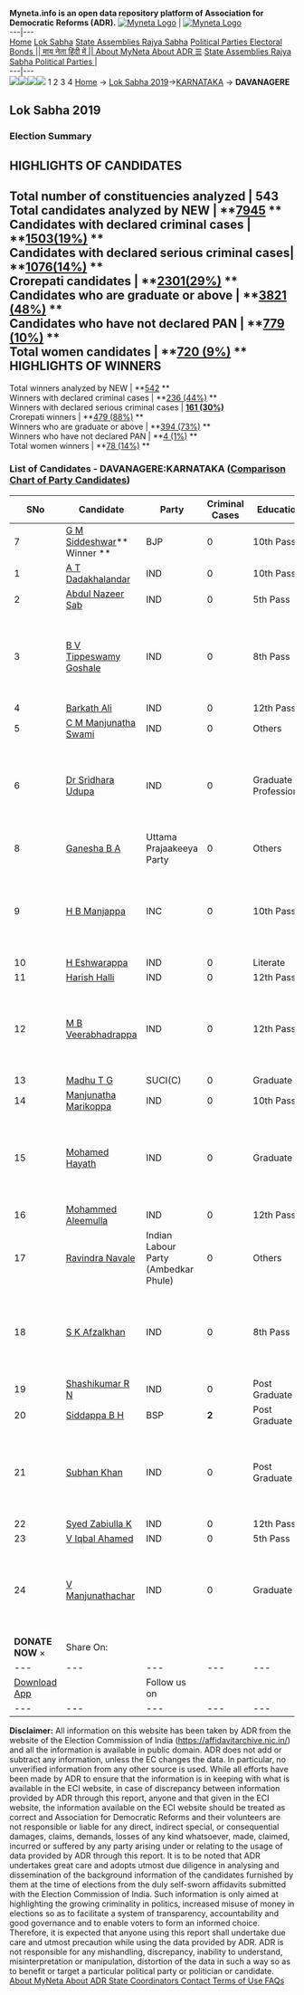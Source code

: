 **Myneta.info is an open data repository platform of Association for Democratic Reforms (ADR).**
[![Myneta Logo](https://www.myneta.info/lib/img/myneta-logo.png)](https://www.myneta.info/) | [![Myneta Logo](https://www.myneta.info/lib/img/adr-logo.png)](https://adrindia.org)  
---|---  
[Home](https://www.myneta.info/) [Lok Sabha](https://www.myneta.info/#ls "Lok Sabha") [ State Assemblies ](https://www.myneta.info/#sa "State Assemblies") [Rajya Sabha](https://www.myneta.info/#rs "Rajya Sabha") [Political Parties ](https://www.myneta.info/party "Political Parties") [ Electoral Bonds ](https://www.myneta.info/electoral_bonds "Electoral Bonds") [ || माय नेता हिंदी में || ](https://translate.google.co.in/translate?prev=hp&hl=en&js=y&u=www.myneta.info&sl=en&tl=hi&history_state0=) [ About MyNeta ](https://adrindia.org/content/about-myneta) [ About ADR ](https://adrindia.org/about-adr/who-we-are) [☰](javascript:void\(0\))
[ State Assemblies ](https://www.myneta.info/#sa "State Assemblies") [ Rajya Sabha ](https://www.myneta.info/#rs "Rajya Sabha") [ Political Parties ](https://www.myneta.info/party "Political Parties")
|   
---|---  
![](https://www.myneta.info/lib/img/banner/banner-1.png)![](https://www.myneta.info/lib/img/banner/banner-2.png)![](https://www.myneta.info/lib/img/banner/banner-3.png)![](https://www.myneta.info/lib/img/banner/banner-4.png)
1  2  3  4 
[Home](https://www.myneta.info/) → [Lok Sabha 2019](https://www.myneta.info/LokSabha2019/)→[KARNATAKA](https://www.myneta.info/LokSabha2019/index.php?action=show_constituencies&state_id=43) → **DAVANAGERE**
### 
## Lok Sabha 2019
###  Election Summary 
HIGHLIGHTS OF CANDIDATES  
---  
Total number of constituencies analyzed |  543   
Total candidates analyzed by NEW | **[7945](https://www.myneta.info/LokSabha2019/index.php?action=summary&subAction=candidates_analyzed&sort=candidate#summary) **  
Candidates with declared criminal cases | **[1503(19%)](https://www.myneta.info/LokSabha2019/index.php?action=summary&subAction=crime&sort=candidate#summary) **  
Candidates with declared serious criminal cases| **[1076(14%)](https://www.myneta.info/LokSabha2019/index.php?action=summary&subAction=serious_crime&sort=candidate#summary) **  
Crorepati candidates | **[2301(29%)](https://www.myneta.info/LokSabha2019/index.php?action=summary&subAction=crorepati&sort=candidate#summary) **  
Candidates who are graduate or above | **[3821 (48%)](https://www.myneta.info/LokSabha2019/index.php?action=summary&subAction=education&sort=candidate#summary) **  
Candidates who have not declared PAN | **[779 (10%)](https://www.myneta.info/LokSabha2019/index.php?action=summary&subAction=without_pan&sort=candidate#summary) **  
Total women candidates | **[720 (9%)](https://www.myneta.info/LokSabha2019/index.php?action=summary&subAction=women_candidate&sort=candidate#summary) **  
HIGHLIGHTS OF WINNERS  
---  
Total winners analyzed by NEW | **[542](https://www.myneta.info/LokSabha2019/index.php?action=summary&subAction=winner_analyzed&sort=candidate#summary) **  
Winners with declared criminal cases | **[236 (44%)](https://www.myneta.info/LokSabha2019/index.php?action=summary&subAction=winner_crime&sort=candidate#summary) **  
Winners with declared serious criminal cases | **[161 (30%)](https://www.myneta.info/LokSabha2019/index.php?action=summary&subAction=winner_serious_crime&sort=candidate#summary)**  
Crorepati winners | **[479 (88%)](https://www.myneta.info/LokSabha2019/index.php?action=summary&subAction=winner_crorepati&sort=candidate#summary) **  
Winners who are graduate or above | **[394 (73%)](https://www.myneta.info/LokSabha2019/index.php?action=summary&subAction=winner_education&sort=candidate#summary) **  
Winners who have not declared PAN | **[4 (1%)](https://www.myneta.info/LokSabha2019/index.php?action=summary&subAction=winner_without_pan&sort=candidate#summary) **  
Total women winners | **[78 (14%)](https://www.myneta.info/LokSabha2019/index.php?action=summary&subAction=winner_women&sort=candidate#summary) **  
### List of Candidates - DAVANAGERE:KARNATAKA ([Comparison Chart of Party Candidates](https://www.myneta.info/LokSabha2019/comparisonchart.php?constituency_id=628))
SNo | Candidate| Party| Criminal Cases| Education| Age| Total Assets| Liabilities  
---|---|---|---|---|---|---|---  
7  | [G M Siddeshwar](https://www.myneta.info/LokSabha2019/candidate.php?candidate_id=7273)** Winner ** | BJP | 0 | 10th Pass| 67 | Rs 38,01,64,932 ~ 38 Crore+ | Rs 1,46,70,809 ~ 1 Crore+  
1  | [A T Dadakhalandar](https://www.myneta.info/LokSabha2019/candidate.php?candidate_id=10611) | IND | 0 | 10th Pass| 37 | Rs 1,30,139 ~ 1 Lacs+ | Rs 20,403 ~ 20 Thou+  
2  | [Abdul Nazeer Sab](https://www.myneta.info/LokSabha2019/candidate.php?candidate_id=10612) | IND | 0 | 5th Pass| 59 | Rs 16,28,000 ~ 16 Lacs+ | Rs 80,000 ~ 80 Thou+  
3  | [B V Tippeswamy Goshale](https://www.myneta.info/LokSabha2019/candidate.php?candidate_id=10614) | IND | 0 | 8th Pass| 48 | ![](https://myneta.info/image_v2.php?myneta_folder=LokSabha2019&candidate_id=10614&col=ta) | ![](https://myneta.info/image_v2.php?myneta_folder=LokSabha2019&candidate_id=10614&col=lia)  
4  | [Barkath Ali](https://www.myneta.info/LokSabha2019/candidate.php?candidate_id=10615) | IND | 0 | 12th Pass| 50 | Rs 13,38,417 ~ 13 Lacs+ | Rs 0 ~   
5  | [C M Manjunatha Swami](https://www.myneta.info/LokSabha2019/candidate.php?candidate_id=10616) | IND | 0 | Others| 36 | Rs 20,50,000 ~ 20 Lacs+ | Rs 0 ~   
6  | [Dr Sridhara Udupa](https://www.myneta.info/LokSabha2019/candidate.php?candidate_id=10617) | IND | 0 | Graduate Professional| 67 | ![](https://myneta.info/image_v2.php?myneta_folder=LokSabha2019&candidate_id=10617&col=ta) | ![](https://myneta.info/image_v2.php?myneta_folder=LokSabha2019&candidate_id=10617&col=lia)  
8  | [Ganesha B A](https://www.myneta.info/LokSabha2019/candidate.php?candidate_id=7050) | Uttama Prajaakeeya Party | 0 | Others| 27 | Rs 2,16,519 ~ 2 Lacs+ | Rs 0 ~   
9  | [H B Manjappa](https://www.myneta.info/LokSabha2019/candidate.php?candidate_id=10421) | INC | 0 | 10th Pass| 51 | ![](https://myneta.info/image_v2.php?myneta_folder=LokSabha2019&candidate_id=10421&col=ta) | ![](https://myneta.info/image_v2.php?myneta_folder=LokSabha2019&candidate_id=10421&col=lia)  
10  | [H Eshwarappa](https://www.myneta.info/LokSabha2019/candidate.php?candidate_id=10618) | IND | 0 | Literate| 65 | Rs 21,20,000 ~ 21 Lacs+ | Rs 0 ~   
11  | [Harish Halli](https://www.myneta.info/LokSabha2019/candidate.php?candidate_id=10425) | IND | 0 | 12th Pass| 37 | Rs 46,26,000 ~ 46 Lacs+ | Rs 0 ~   
12  | [M B Veerabhadrappa](https://www.myneta.info/LokSabha2019/candidate.php?candidate_id=10619) | IND | 0 | 12th Pass| 59 | ![](https://myneta.info/image_v2.php?myneta_folder=LokSabha2019&candidate_id=10619&col=ta) | ![](https://myneta.info/image_v2.php?myneta_folder=LokSabha2019&candidate_id=10619&col=lia)  
13  | [Madhu T G](https://www.myneta.info/LokSabha2019/candidate.php?candidate_id=7053) | SUCI(C) | 0 | Graduate| 30 | Rs 32,08,122 ~ 32 Lacs+ | Rs 93,750 ~ 93 Thou+  
14  | [Manjunatha Marikoppa](https://www.myneta.info/LokSabha2019/candidate.php?candidate_id=10621) | IND | 0 | 10th Pass| 32 | Rs 5,14,500 ~ 5 Lacs+ | Rs 58,000 ~ 58 Thou+  
15  | [Mohamed Hayath](https://www.myneta.info/LokSabha2019/candidate.php?candidate_id=10423) | IND | 0 | Graduate| 35 | ![](https://myneta.info/image_v2.php?myneta_folder=LokSabha2019&candidate_id=10423&col=ta) | ![](https://myneta.info/image_v2.php?myneta_folder=LokSabha2019&candidate_id=10423&col=lia)  
16  | [Mohammed Aleemulla](https://www.myneta.info/LokSabha2019/candidate.php?candidate_id=10422) | IND | 0 | 12th Pass| 37 | Rs 5,40,000 ~ 5 Lacs+ | Rs 0 ~   
17  | [Ravindra Navale](https://www.myneta.info/LokSabha2019/candidate.php?candidate_id=10622) | Indian Labour Party (Ambedkar Phule) | 0 | Others| 66 | Rs 2,34,986 ~ 2 Lacs+ | Rs 0 ~   
18  | [S K Afzalkhan](https://www.myneta.info/LokSabha2019/candidate.php?candidate_id=10424) | IND | 0 | 8th Pass| 35 | ![](https://myneta.info/image_v2.php?myneta_folder=LokSabha2019&candidate_id=10424&col=ta) | ![](https://myneta.info/image_v2.php?myneta_folder=LokSabha2019&candidate_id=10424&col=lia)  
19  | [Shashikumar R N](https://www.myneta.info/LokSabha2019/candidate.php?candidate_id=10426) | IND | 0 | Post Graduate| 29 | Rs 21,77,102 ~ 21 Lacs+ | Rs 6,00,000 ~ 6 Lacs+  
20  | [Siddappa B H](https://www.myneta.info/LokSabha2019/candidate.php?candidate_id=10623) | BSP | **2** | Post Graduate| 64 | Rs 7,76,000 ~ 7 Lacs+ | Rs 4,00,000 ~ 4 Lacs+  
21  | [Subhan Khan](https://www.myneta.info/LokSabha2019/candidate.php?candidate_id=7272) | IND | 0 | Post Graduate| 52 | ![](https://myneta.info/image_v2.php?myneta_folder=LokSabha2019&candidate_id=7272&col=ta) | ![](https://myneta.info/image_v2.php?myneta_folder=LokSabha2019&candidate_id=7272&col=lia)  
22  | [Syed Zabiulla K](https://www.myneta.info/LokSabha2019/candidate.php?candidate_id=7051) | IND | 0 | 12th Pass| 55 | Rs 13,10,000 ~ 13 Lacs+ | Rs 0 ~   
23  | [V Iqbal Ahamed](https://www.myneta.info/LokSabha2019/candidate.php?candidate_id=7274) | IND | 0 | 5th Pass| 50 | Rs 77,28,000 ~ 77 Lacs+ | Rs 0 ~   
24  | [V Manjunathachar](https://www.myneta.info/LokSabha2019/candidate.php?candidate_id=7052) | IND | 0 | Graduate| 52 | ![](https://myneta.info/image_v2.php?myneta_folder=LokSabha2019&candidate_id=7052&col=ta) | ![](https://myneta.info/image_v2.php?myneta_folder=LokSabha2019&candidate_id=7052&col=lia)  
|  **DONATE NOW** × |  Share On:  | [](https://api.whatsapp.com/send?text=https%3A%2F%2Fmyneta.info%2Fpunjab2022%2Findex.php%3Faction%3Dshow_constituencies%26state_id%3D19) | [](https://www.facebook.com/sharer/sharer.php?u=https%3A%2F%2Fmyneta.info%2Fpunjab2022%2Findex.php%3Faction%3Dshow_constituencies%26state_id%3D19) | [](https://twitter.com/share?url=https%3A%2F%2Fmyneta.info%2Fpunjab2022%2Findex.php%3Faction%3Dshow_constituencies%26state_id%3D19)  
---|---|---|---|---  
| [ Download App ](https://play.google.com/store/apps/details?id=com.webrosoft.myneta1&pcampaignid=pcampaignidMKT-Other-global-all-co-prtnr-py-PartBadge-Mar2515-1) | [](https://play.google.com/store/apps/details?id=com.webrosoft.myneta1&pcampaignid=pcampaignidMKT-Other-global-all-co-prtnr-py-PartBadge-Mar2515-1) |  Follow us on  | [](https://www.facebook.com/adrindia.org/) | [](https://twitter.com/adrspeaks) | [](https://groups.google.com/g/national-election-watch?hl=en&pli=1) | [](https://www.instagram.com/adrspeaks/) | [](https://www.youtube.com/user/adrspeaks) | [](https://sharechat.com/profile/adrspeaks)  
---|---|---|---|---|---|---|---|---  
**Disclaimer:** All information on this website has been taken by ADR from the website of the Election Commission of India (https://affidavitarchive.nic.in/) and all the information is available in public domain. ADR does not add or subtract any information, unless the EC changes the data. In particular, no unverified information from any other source is used. While all efforts have been made by ADR to ensure that the information is in keeping with what is available in the ECI website, in case of discrepancy between information provided by ADR through this report, anyone and that given in the ECI website, the information available on the ECI website should be treated as correct and Association for Democratic Reforms and their volunteers are not responsible or liable for any direct, indirect special, or consequential damages, claims, demands, losses of any kind whatsoever, made, claimed, incurred or suffered by any party arising under or relating to the usage of data provided by ADR through this report. It is to be noted that ADR undertakes great care and adopts utmost due diligence in analysing and dissemination of the background information of the candidates furnished by them at the time of elections from the duly self-sworn affidavits submitted with the Election Commission of India. Such information is only aimed at highlighting the growing criminality in politics, increased misuse of money in elections so as to facilitate a system of transparency, accountability and good governance and to enable voters to form an informed choice. Therefore, it is expected that anyone using this report shall undertake due care and utmost precaution while using the data provided by ADR. ADR is not responsible for any mishandling, discrepancy, inability to understand, misinterpretation or manipulation, distortion of the data in such a way so as to benefit or target a particular political party or politician or candidate. 
[ About MyNeta ](https://adrindia.org/content/about-myneta) [ About ADR ](https://adrindia.org/about-adr/who-we-are) [ State Coordinators ](https://adrindia.org/about-adr/state-coordinators) [ Contact ](https://adrindia.org/contact-us) [ Terms of Use ](https://adrindia.org/content/adr-terms-use) [ FAQs ](https://adrindia.org/content/faqs)
